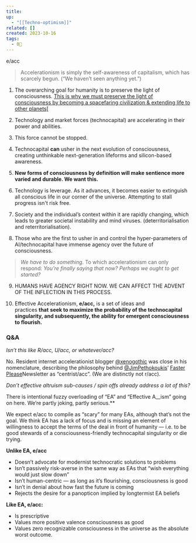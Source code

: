 ```yaml
---
title: 
up:
  - "[[Techno-optimism]]"
related: []
created: 2023-10-16
tags:
  - 0🌲
---
```

e/acc

> Accelerationism is simply the self-awareness of capitalism, which has scarcely begun. (“We haven’t seen anything yet.”)

1. The overarching goal for humanity is to preserve the light of consciousness.
    [This is why we must preserve the light of consciousness by becoming a spacefaring civilization & extending life to other planets](https://twitter.com/elonmusk/status/1011083630301536256?s=20&t=TiiyLf_W5_g0K41I9kWIUw)[

2. Technology and market forces (technocapital) are accelerating in their power and abilities.

3. This force cannot be stopped.

4. Technocapital **can** usher in the next evolution of consciousness, creating unthinkable next-generation lifeforms and silicon-based awareness.

5. **New forms of consciousness by definition will make sentience more varied and durable. We want this.**

6. Technology is leverage. As it advances, it becomes easier to extinguish all conscious life in our corner of the universe. Attempting to stall progress isn't risk free.

7. Society and the individual’s context within it are rapidly changing, which leads to greater societal instability and mind viruses. (deterritorialisation and reterritorialisation).

8. Those who are the first to usher in and control the hyper-parameters of AI/technocapital have immense agency over the future of consciousness.

> _We have to do something_. To which accelerationism can only respond: _You’re finally saying that now? Perhaps we ought to get started?_

9. HUMANS HAVE AGENCY RIGHT NOW. WE CAN AFFECT THE ADVENT OF THE INFLECTION IN THIS PROCESS.

11. Effective Accelerationism, **e/acc,** is a set of ideas and practices **that** **seek to maximize the probability of the technocapital singularity, and subsequently, the ability for emergent consciousness to flourish.**

### Q&A

_Isn’t this like R/acc, U/acc, or whatever/acc?_

No. Resident internet accelerationist blogger [@xenogothic](https://twitter.com/xenogothic?s=20&t=bfSKYpyiNwXuiDR0xEjb6w) was close in his nomenclature, describing the philosophy behind [@JimPethokoukis](https://twitter.com/JimPethokoukis?s=20&t=_iNdMzHT5M1lwMKQZ3nJFQ)’ [Faster Please](https://fasterplease.substack.com/)Newsletter as “centrist/acc”. (We are distinctly not r/acc).

_Don’t effective altruism sub-causes / spin offs already address a lot of this?_

There is intentional fuzzy overloading of “EA” and “Effective A__ism” going on here. We’re partly joking, partly serious.**

We expect e/acc to compile as “scary” for many EAs, although that’s not the goal. We think EA has a lack of focus and is missing an element of willingness to accept the terms of the deal in front of humanity — i.e. to be good stewards of a consciousness-friendly technocapital singularity or die trying.

**Unlike EA, e/acc**

- Doesn’t advocate for modernist technocratic solutions to problems
- Isn’t passively risk-averse in the same way as EAs that “wish everything would just slow down”
- Isn’t human-centric — as long as it’s flourishing, consciousness is good
- Isn’t in denial about how fast the future is coming
- Rejects the desire for a panopticon implied by longtermist EA beliefs

**Like EA, e/acc:**

- Is prescriptive
- Values more positive valence consciousness as good
- Values zero recognizable consciousness in the universe as the absolute worst outcome.

